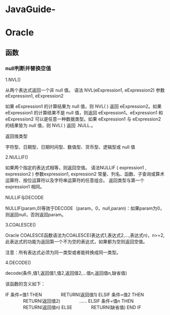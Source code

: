 # JavaGuide-

# Oracle
## 函数
### null判断并替换空值
1.NVL()

从两个表达式返回一个非 null 值。
语法
NVL(eExpression1, eExpression2)
参数
eExpression1, eExpression2

如果 eExpression1 的计算结果为 null 值，则 NVL( ) 返回 eExpression2。如果 eExpression1 的计算结果不是 null 值，则返回 eExpression1。eExpression1 和 eExpression2 可以是任意一种数据类型。如果 eExpression1 与 eExpression2 的结果皆为 null 值，则 NVL( ) 返回 .NULL.。

返回值类型

字符型、日期型、日期时间型、数值型、货币型、逻辑型或 null 值

2.NULLIF()

如果两个指定的表达式相等，则返回空值。
语法NULLIF ( expression1 , expression2 )
参数expression1, expression2
常量、列名、函数、子查询或算术运算符、按位运算符以及字符串运算符的任意组合。
返回类型与第一个 expression1 相同。

NULLIF与DECODE

NULLIF(param,0)等效于DECODE（param，0，null,param)：如果param为0，则返回null，否则返回param。

3.COALESCE()

Oracle COALESCE函数语法为COALESCE(表达式1,表达式2,...,表达式n)，n>=2,此表达式的功能为返回第一个不为空的表达式，如果都为空则返回空值。

注意：所有表达式必须为同一类型或者能转换成同一类型。

4.DECODE()

decode(条件,值1,返回值1,值2,返回值2,...值n,返回值n,缺省值)

该函数的含义如下：

IF 条件=值1 THEN
　　　　RETURN(返回值1)
ELSIF 条件=值2 THEN
　　　　RETURN(返回值2)
　　　　......
ELSIF 条件=值n THEN
　　　　RETURN(返回值n)
ELSE
　　　　RETURN(缺省值)
END IF
